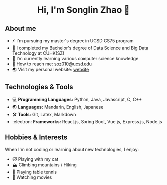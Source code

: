 <h1 align="center">Hi, I'm Songlin Zhao 👋</h1>

## About me

- ⚡ I'm pursuing my master's degree in UCSD CS75 program
- 📖 I completed my Bachelor's degree of Data Science and Big Data Technology at CUHK(SZ)
- 🔭 I’m currently learning various computer science knowledge
- 📧 How to reach me: soz010@ucsd.edu
- 🌏 Visit my personal website: [website](https://thiefcat.github.io/)

## Technologies & Tools

- 💻 **Programming Languages:** Python, Java, Javascript, C, C++
- 🌏 **Languages:** Mandarin, English, Japanese
- 🛠 **Tools:** Git, Latex, Markdown
- :electron: **Frameworks:** React.js, Spring Boot, Vue.js, Express.js, Node.js

## Hobbies & Interests

When I'm not coding or learning about new technologies, I enjoy:

- 🐱 Playing with my cat
- 🏔 Climbing mountains / Hiking
- 🏓 Playing table tennis
- 🎥 Watching movies

